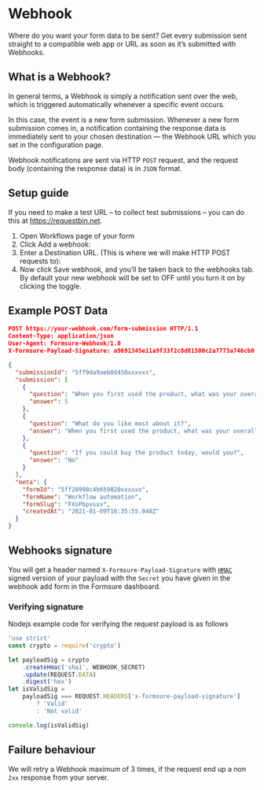# Webhook

Where do you want your form data to be sent? Get every submission sent straight to a compatible web app or URL as soon as it’s submitted with Webhooks.

## What is a Webhook? <!-- {docsify-ignore} -->

In general terms, a Webhook is simply a notification sent over the web, which is triggered automatically whenever a specific event occurs.

In this case, the event is a new form submission. Whenever a new form submission comes in, a notification containing the response data is immediately sent to your chosen destination — the Webhook URL which you set in the configuration page.

Webhook notifications are sent via HTTP `POST` request, and the request body (containing the response data) is in `JSON` format.

## Setup guide

If you need to make a test URL – to collect test submissions – you can do this at https://requestbin.net.

1. Open Workflows page of your form
2. Click Add a webhook:
3. Enter a Destination URL. (This is where we will make HTTP POST requests to):
4. Now click Save webhook, and you’ll be taken back to the webhooks tab. By default your new webhook will be set to OFF until you turn it on by clicking the toggle.

## Example POST Data

```json
POST https://your-webhook.com/form-submission HTTP/1.1
Content-Type: application/json
User-Agent: Formsure-Webhook/1.0
X-Formsure-Payload-Signature: a9691345e11a9f33f2c8d81500c2a7773a746cb0

{
  "submissionId": "5ff9da9aeb0d450xxxxxx",
  "submission": [
    {
      "question": "When you first used the product, what was your overall impression of it?",
      "answer": 5
    },
    {
      "question": "What do you like most about it?",
      "answer": "When you first used the product, what was your overall impression of it?\n"
    },
    {
      "question": "If you could buy the product today, would you?",
      "answer": "No"
    }
  ],
  "meta": {
    "formId": "5ff28998c4b659820xxxxxx",
    "formName": "Workflow automation",
    "formSlug": "FXsPbpvsxx",
    "createdAt": "2021-01-09T16:35:55.048Z"
  }
}
```

## Webhooks signature

You will get a header named `X-Formsure-Payload-Signature` with [`HMAC`](https://en.wikipedia.org/wiki/HMAC) signed version of your payload with the `Secret` you have given in the webhook add form in the Formsure dashboard.

### Verifying signature

Nodejs example code for verifying the request payload is as follows

```javascript
'use strict'
const crypto = require('crypto')

let payloadSig = crypto
    .createHmac('sha1', WEBHOOK_SECRET)
    .update(REQUEST.DATA)
    .digest('hex')
let isValidSig =
    payloadSig === REQUEST.HEADERS['x-formsure-payload-signature']
        ? 'Valid'
        : 'Not valid'

console.log(isValidSig)
```

## Failure behaviour

We will retry a Webhook maximum of 3 times, if the request end up a non `2xx` response from your server.
